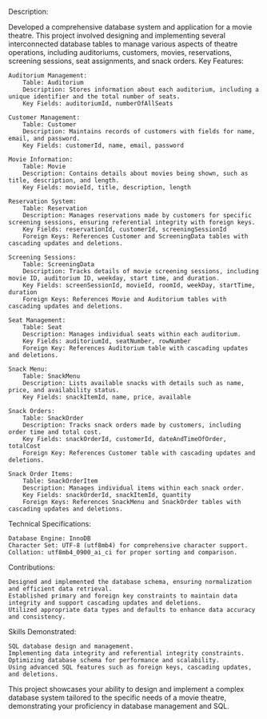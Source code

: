 Description:

Developed a comprehensive database system and application for a movie theatre. This project involved designing and implementing several interconnected database tables to manage various aspects of theatre operations, including auditoriums, customers, movies, reservations, screening sessions, seat assignments, and snack orders.
Key Features:

    Auditorium Management:
        Table: Auditorium
        Description: Stores information about each auditorium, including a unique identifier and the total number of seats.
        Key Fields: auditoriumId, numberOfAllSeats

    Customer Management:
        Table: Customer
        Description: Maintains records of customers with fields for name, email, and password.
        Key Fields: customerId, name, email, password

    Movie Information:
        Table: Movie
        Description: Contains details about movies being shown, such as title, description, and length.
        Key Fields: movieId, title, description, length

    Reservation System:
        Table: Reservation
        Description: Manages reservations made by customers for specific screening sessions, ensuring referential integrity with foreign keys.
        Key Fields: reservationId, customerId, screeningSessionId
        Foreign Keys: References Customer and ScreeningData tables with cascading updates and deletions.

    Screening Sessions:
        Table: ScreeningData
        Description: Tracks details of movie screening sessions, including movie ID, auditorium ID, weekday, start time, and duration.
        Key Fields: screenSessionId, movieId, roomId, weekDay, startTime, duration
        Foreign Keys: References Movie and Auditorium tables with cascading updates and deletions.

    Seat Management:
        Table: Seat
        Description: Manages individual seats within each auditorium.
        Key Fields: auditoriumId, seatNumber, rowNumber
        Foreign Key: References Auditorium table with cascading updates and deletions.

    Snack Menu:
        Table: SnackMenu
        Description: Lists available snacks with details such as name, price, and availability status.
        Key Fields: snackItemId, name, price, available

    Snack Orders:
        Table: SnackOrder
        Description: Tracks snack orders made by customers, including order time and total cost.
        Key Fields: snackOrderId, customerId, dateAndTimeOfOrder, totalCost
        Foreign Key: References Customer table with cascading updates and deletions.

    Snack Order Items:
        Table: SnackOrderItem
        Description: Manages individual items within each snack order.
        Key Fields: snackOrderId, snackItemId, quantity
        Foreign Keys: References SnackMenu and SnackOrder tables with cascading updates and deletions.

Technical Specifications:

    Database Engine: InnoDB
    Character Set: UTF-8 (utf8mb4) for comprehensive character support.
    Collation: utf8mb4_0900_ai_ci for proper sorting and comparison.

Contributions:

    Designed and implemented the database schema, ensuring normalization and efficient data retrieval.
    Established primary and foreign key constraints to maintain data integrity and support cascading updates and deletions.
    Utilized appropriate data types and defaults to enhance data accuracy and consistency.

Skills Demonstrated:

    SQL database design and management.
    Implementing data integrity and referential integrity constraints.
    Optimizing database schema for performance and scalability.
    Using advanced SQL features such as foreign keys, cascading updates, and deletions.

This project showcases your ability to design and implement a complex database system tailored to the specific needs of a movie theatre, demonstrating your proficiency in database management and SQL.
